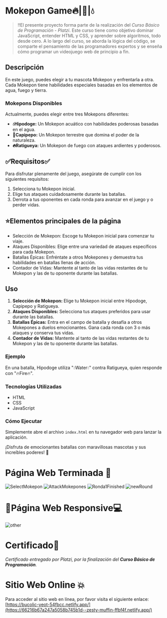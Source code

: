 # Mokepon Game🔥|🌱|💧

>‼️El presente proyecto forma parte de la realización del <em>Curso Básico de Programación - Platzi</em>. Este curso tiene como objetivo dominar JavaScript, entender HTML y CSS, y aprender sobre algoritmos, todo desde cero. A lo largo del curso, se aborda la lógica del código, se comparte el pensamiento de las programadores expertos y se enseña cómo programar un videojuego web de principio a fin.

## Descripción

<p>En este juego, puedes elegir a tu mascota Mokepon y enfrentarla a otra. Cada Mokepon tiene habilidades especiales basadas en los elementos de agua, fuego y tierra.</p>

### Mokepons Disponibles ###

<p>Actualmente, puedes elegir entre tres Mokepons diferentes:</p>

* <strong>💧Hipodoge:</strong> Un Mokepon acuático con habilidades poderosas basadas en el agua.
* <strong>🌱Capipepo:</strong> Un Mokepon terrestre que domina el poder de la naturaleza.
* <strong>🔥Ratigueya:</strong> Un Mokepon de fuego con ataques ardientes y poderosos.

## ✅Requisitos✅

<p>Para disfrutar plenamente del juego, asegúrate de cumplir con los siguientes requisitos:</p>

1. Selecciona tu Mokepon inicial.
2. Elige tus ataques cuidadosamente durante las batallas.
3. Derrota a tus oponentes en cada ronda para avanzar en el juego y o perder vidas.

## ⭐Elementos principales de la página

* Selección de Mokepon: Escoge tu Mokepon inicial para comenzar tu viaje.
* Ataques Disponibles: Elige entre una variedad de ataques específicos para cada Mokepon.
* Batallas Épicas: Enfréntate a otros Mokepones y demuestra tus habilidades en batallas llenas de acción.
* Contador de Vidas: Mantente al tanto de las vidas restantes de tu Mokepon y las de tu oponente durante las batallas.

## Uso

  1. <strong>Selección de Mokepon: </strong>  Elige tu Mokepon inicial entre Hipodoge, Capipepo y Ratigueya.
  2. <strong>Ataques Disponibles:</strong> Selecciona tus ataques preferidos para usar durante las batallas.
  3. <strong>Batallas Épicas:</strong> Entra en el campo de batalla y desafía a otros Mokepones a duelos emocionantes. Gana cada ronda con 3 o más ataques y conserva tus vidas.
  4. <strong>Contador de Vidas:</strong> Mantente al tanto de las vidas restantes de tu Mokepon y las de tu oponente durante las batallas.

### Ejemplo

<p>En una batalla, Hipodoge utiliza "💧Water💧" contra Ratigueya, quien responde con "🔥Fire🔥".</p>

### Tecnologías Utilizadas

  * HTML
  * CSS
  * JavaScript

### Cómo Ejecutar

<p>Simplemente abre el archivo <code>index.html</code> en tu navegador web para lanzar la aplicación.</p>


<p>¡Disfruta de emocionantes batallas con maravillosas mascotas y sus increíbles poderes! 🎉</p>

# Página Web Terminada 💯
![SelectMokepon](https://github.com/ValenciaTatiana/MOKEPON-game/assets/157426277/746cabc9-f4fc-40f2-95c6-2285d8912735)
![AttackMokepones](https://github.com/ValenciaTatiana/MOKEPON-game/assets/157426277/00299619-2b4b-4499-b437-0f0a0f1d7c0f)
![Ronda1Finished](https://github.com/ValenciaTatiana/MOKEPON-game/assets/157426277/40834359-dedf-41f0-980a-bcfeb1aa2547)
![newRound](https://github.com/ValenciaTatiana/MOKEPON-game/assets/157426277/27b96a49-dbc5-4bf7-a13d-5b17d50c41d7)

# 📲Página Web Responsive💻
![other](https://github.com/ValenciaTatiana/MOKEPON-game/assets/157426277/552a1f56-9f70-4739-96f1-3d964fedf3b1)


# Certificado🏅
_Certificado entregado por Platzi, por la finalización del **Curso Básico de Programación**._



# Sitio Web Online 💥
Para acceder al sitio web en línea, por favor visita el siguiente enlace: [https://bucolic-yeot-54fbcc.netlify.app/](https://66216b67a247a5058b745b1d--zesty-muffin-ffbf4f.netlify.app/)
